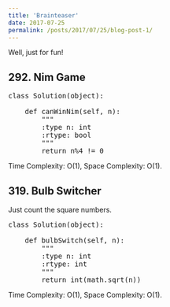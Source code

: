 ```yaml
---
title: 'Brainteaser'
date: 2017-07-25
permalink: /posts/2017/07/25/blog-post-1/
---
```


Well, just for fun!

## 292. Nim Game
<pre>
class Solution(object):
    
    def canWinNim(self, n):
        """
        :type n: int
        :rtype: bool
        """
        return n%4 != 0
</pre>
Time Complexity: O(1), Space Complexity: O(1).

## 319. Bulb Switcher
Just count the square numbers.
<pre>
class Solution(object):
    
    def bulbSwitch(self, n):
        """
        :type n: int
        :rtype: int
        """
        return int(math.sqrt(n))
</pre>
Time Complexity: O(1), Space Complexity: O(1).
